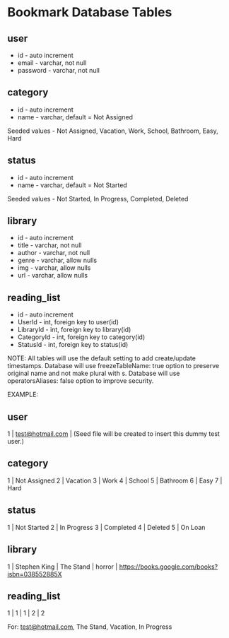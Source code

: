 # Bookmark Database Tables

## user
  * id       - auto increment
  * email    - varchar, not null
  * password - varchar, not null

## category
  * id   - auto increment
  * name - varchar, default = Not Assigned
  
  Seeded values - Not Assigned, Vacation, Work, School, Bathroom, Easy, Hard

## status
  * id   - auto increment
  * name - varchar, default = Not Started
  
  Seeded values - Not Started, In Progress, Completed, Deleted

## library
  * id     - auto increment
  * title  - varchar, not null
  * author - varchar, not null
  * genre  - varchar, allow nulls
  * img - varchar, allow nulls
  * url    - varchar, allow nulls

## reading_list
  * id         - auto increment
  * UserId     - int, foreign key to user(id)
  * LibraryId  - int, foreign key to library(id)
  * CategoryId - int, foreign key to category(id)
  * StatusId   - int, foreign key to status(id)


NOTE: All tables will use the default setting to add create/update timestamps.
      Database will use freezeTableName: true option to preserve original name and not make plural with s.
      Database will use operatorsAliases: false option to improve security.

EXAMPLE:

## user 
  1 | test@hotmail.com | <encrypted password> (Seed file will be created to insert this dummy test user.) 

## category
  1 | Not Assigned
  2 | Vacation
  3 | Work
  4 | School
  5 | Bathroom
  6 | Easy
  7 | Hard

## status
  1 | Not Started
  2 | In Progress
  3 | Completed
  4 | Deleted
  5 | On Loan

## library
  1 | Stephen King | The Stand | horror | https://books.google.com/books?isbn=038552885X

## reading_list
  1 | 1 | 1 | 2 | 2

  For: test@hotmail.com, The Stand, Vacation, In Progress